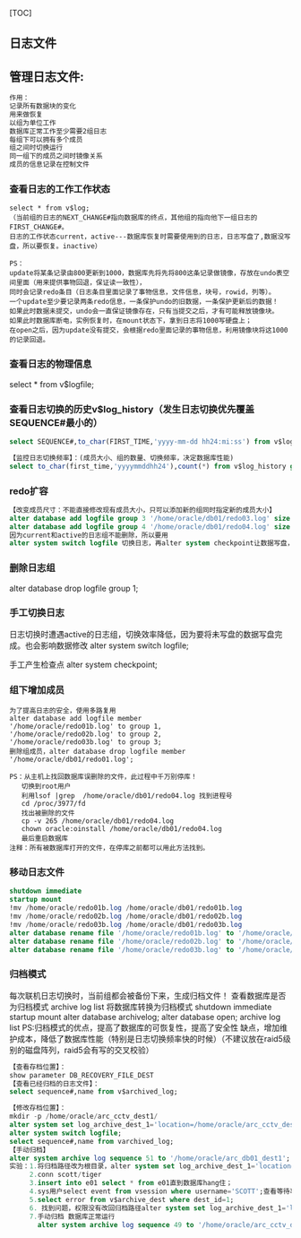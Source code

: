 [TOC]

## 日志文件

## 管理日志文件:

```SQL
作用：
记录所有数据块的变化
用来做恢复
以组为单位工作
数据库正常工作至少需要2组日志
每组下可以拥有多个成员
组之间时切换运行
同一组下的成员之间时镜像关系
成员的信息记录在控制文件
```



### 查看日志的工作工作状态

```shell
select * from v$log;
（当前组的日志的NEXT_CHANGE#指向数据库的终点，其他组的指向他下一组日志的FIRST_CHANGE#。
日志的工作状态current，active---数据库恢复时需要使用到的日志，日志写盘了,数据没写盘，所以要恢复。inactive）

PS：    
update将某条记录由800更新到1000，数据库先将先将800这条记录做镜像，存放在undo表空间里面（用来提供事物回退，保证读一致性），
同时会记录redo条目（日志条目里面记录了事物信息，文件信息，块号，rowid，列等）。
一个update至少要记录两条redo信息，一条保护undo的旧数据，一条保护更新后的数据！
如果此时数据未提交，undo会一直保证镜像存在，只有当提交之后，才有可能释放镜像块。
如果此时数据库断电，实例恢复时，在mount状态下，拿到日志将1000写硬盘上；
在open之后，因为update没有提交，会根据redo里面记录的事物信息，利用镜像块将这1000的记录回退。
```



### 查看日志的物理信息

select * from v$logfile;

### 查看日志切换的历史v$log_history（发生日志切换优先覆盖SEQUENCE#最小的）

```SQL
select SEQUENCE#,to_char(FIRST_TIME,'yyyy-mm-dd hh24:mi:ss') from v$log_history;

【监控日志切换频率】：(成员大小、组的数量、切换频率，决定数据库性能)
select to_char(first_time,'yyyymmddhh24'),count(*) from v$log_history group by to_char(first_time,'yyyymmddhh24');
```

### redo扩容

```sql
【改变成员尺寸：不能直接修改现有成员大小，只可以添加新的组同时指定新的成员大小】
alter database add logfile group 3 '/home/oracle/db01/redo03.log' size 100m;
alter database add logfile group 4 '/home/oracle/db01/redo04.log' size 100m;
因为current和active的日志组不能删除，所以要用
alter system switch logfile 切换日志，再alter system checkpoint让数据写盘，最后删去老的日志组alter database drop logfile group 1。
```



### 删除日志组

alter database drop logfile group 1;

### 手工切换日志

日志切换时遭遇active的日志组，切换效率降低，因为要将未写盘的数据写盘完成。也会影响数据修改
alter system switch logfile;

手工产生检查点
alter system checkpoint;



### 组下增加成员

```
为了提高日志的安全，使用多路复用
alter database add logfile member
'/home/oracle/redo01b.log' to group 1,
'/home/oracle/redo02b.log' to group 2,
'/home/oracle/redo03b.log' to group 3;
删除组成员，alter database drop logfile member '/home/oracle/db01/redo01.log';

PS：从主机上找回数据库误删除的文件，此过程中千万别停库！
   切换到root用户
   利用lsof |grep  /home/oracle/db01/redo04.log 找到进程号
   cd /proc/3977/fd
   找出被删除的文件
   cp -v 265 /home/oracle/db01/redo04.log
   chown oracle:oinstall /home/oracle/db01/redo04.log
   最后重启数据库
注释：所有被数据库打开的文件，在停库之前都可以用此方法找到。
```



### 移动日志文件

```sql
shutdown immediate
startup mount
!mv /home/oracle/redo01b.log /home/oracle/db01/redo01b.log
!mv /home/oracle/redo02b.log /home/oracle/db01/redo02b.log
!mv /home/oracle/redo03b.log /home/oracle/db01/redo03b.log
alter database rename file '/home/oracle/redo01b.log' to '/home/oracle/db01/redo01b.log';
alter database rename file '/home/oracle/redo02b.log' to '/home/oracle/db01/redo02b.log';
alter database rename file '/home/oracle/redo03b.log' to '/home/oracle/db01/redo03b.log';
```



### 归档模式

每次联机日志切换时，当前组都会被备份下来，生成归档文件！
查看数据库是否为归档模式
archive log list
将数据库转换为归档模式
shutdown immediate
startup mount
alter database archivelog;
alter database open;
archive log list
PS:归档模式的优点，提高了数据库的可恢复性，提高了安全性
缺点，增加维护成本，降低了数据库性能（特别是日志切换频率快的时候）（不建议放在raid5级别的磁盘阵列，raid5会有写的交叉校验）

```sql
【查看存档位置】：
show parameter DB_RECOVERY_FILE_DEST
【查看已经归档的日志文件】：
select sequence#,name from v$archived_log;

【修改存档位置】：
mkdir -p /home/oracle/arc_cctv_dest1/
alter system set log_archive_dest_1='location=/home/oracle/arc_cctv_dest1/';
alter system switch logfile;
select sequence#,name from varchived_log;
【手动归档】
alter system archive log sequence 51 to '/home/oracle/arc_db01_dest1';
实验：1.将归档路径改为根目录，alter system set log_archive_dest_1='location=/';  --使得归档日志无权限写
     2.conn scott/tiger
     3.insert into e01 select * from e01直到数据库hang住；
     4.sys用户select event from vsession where username='SCOTT';查看等待事件
     5.select error from v$archive_dest where dest_id=1;
     6. 找到问题，权限没有改回归档路径alter system set log_archive_dest_1='location=/home/oracle/arc_cctv_dest1/';    
     7.手动归档 数据库正常运行
       alter system archive log sequence 49 to '/home/oracle/arc_cctv_dest1/';  --49是最小值
```


       

​       
